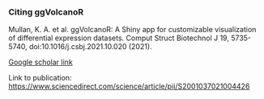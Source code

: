 ### Citing ggVolcanoR

Mullan, K. A. et al. ggVolcanoR: A Shiny app for customizable visualization of differential expression datasets. Comput Struct Biotechnol J 19, 5735-5740, doi:10.1016/j.csbj.2021.10.020 (2021).

[Google scholar link](https://scholar.google.com.au/scholar?hl=en&as_sdt=0%2C5&q=ggVolcanoR%3A+A+Shiny+app+for+customizable+visualization+of+differential+expression+datasets&btnG=)

Link to publication: https://www.sciencedirect.com/science/article/pii/S2001037021004426 

